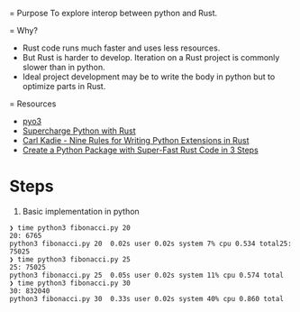 = Purpose
To explore interop between python and Rust.

= Why?
- Rust code runs much faster and uses less resources.
- But Rust is harder to develop. Iteration on a Rust project is commonly slower than in python.
- Ideal project development may be to write the body in python but to optimize parts in Rust.

= Resources
- [pyo3](https://github.com/PyO3/pyo3)
- [Supercharge Python with Rust](https://www.youtube.com/watch?v=zepPZ6MFiGs)
- [Carl Kadie - Nine Rules for Writing Python Extensions in Rust](https://www.youtube.com/watch?v=B6E0Jb6yj34)
- [Create a Python Package with Super-Fast Rust Code in 3 Steps](https://towardsdatascience.com/create-a-python-package-with-super-fast-rust-code-in-3-steps-a27389629beb)

# Steps
1. Basic implementation in python
```
❯ time python3 fibonacci.py 20
20: 6765
python3 fibonacci.py 20  0.02s user 0.02s system 7% cpu 0.534 total25: 75025
❯ time python3 fibonacci.py 25
25: 75025
python3 fibonacci.py 25  0.05s user 0.02s system 11% cpu 0.574 total
❯ time python3 fibonacci.py 30
30: 832040
python3 fibonacci.py 30  0.33s user 0.02s system 40% cpu 0.860 total
```
